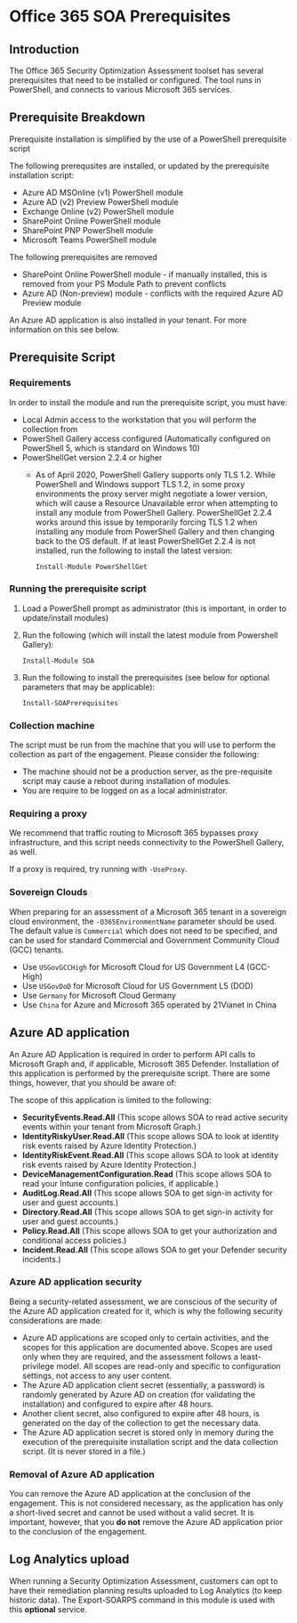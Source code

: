 # Office 365 SOA Prerequisites

## Introduction

The Office 365 Security Optimization Assessment toolset has several prerequisites that need to be installed or configured. The tool runs in PowerShell, and connects to various Microsoft 365 services.

## Prerequisite Breakdown

Prerequisite installation is simplified by the use of a PowerShell prerequisite script

The following prerequsites are installed, or updated by the prerequisite installation script:
* Azure AD MSOnline (v1) PowerShell module
* Azure AD (v2) Preview PowerShell module
* Exchange Online (v2) PowerShell module
* SharePoint Online PowerShell module
* SharePoint PNP PowerShell module
* Microsoft Teams PowerShell module

The following prerequisites are removed
* SharePoint Online PowerShell module - if manually installed, this is removed from your PS Module Path to prevent conflicts
* Azure AD (Non-preview) module - conflicts with the required Azure AD Preview module

An Azure AD application is also installed in your tenant. For more information on this see below.

## Prerequisite Script

### Requirements

In order to install the module and run the prerequisite script, you must have:
* Local Admin access to the workstation that you will perform the collection from
* PowerShell Gallery access configured (Automatically configured on PowerShell 5, which is standard on Windows 10)
* PowerShellGet version 2.2.4 or higher
   * As of April 2020, PowerShell Gallery supports only TLS 1.2.  While PowerShell and Windows support TLS 1.2, in some proxy environments the proxy server might negotiate a lower version, which will cause a Resource Unavailable error when attempting to install any module from PowerShell Gallery.  PowerShellGet 2.2.4 works around this issue by temporarily forcing TLS 1.2 when installing any module from PowerShell Gallery and then changing back to the OS default.  If at least PowerShellGet 2.2.4 is not installed, run the following to install the latest version:
   
      `Install-Module PowerShellGet`

### Running the prerequisite script

1. Load a PowerShell prompt as administrator (this is important, in order to update/install modules)
2. Run the following (which will install the latest module from Powershell Gallery):

   `Install-Module SOA`

3. Run the following to install the prerequisites (see below for optional parameters that may be applicable):

   `Install-SOAPrerequisites`

### Collection machine

The script must be run from the machine that you will use to perform the collection as part of the engagement. Please consider the following:
* The machine should not be a production server, as the pre-requisite script may cause a reboot during installation of modules.
* You are require to be logged on as a local administrator.

### Requiring a proxy

We recommend that traffic routing to Microsoft 365 bypasses proxy infrastructure, and this script needs connectivity to the PowerShell Gallery, as well.

If a proxy is required, try running with `-UseProxy`.

### Sovereign Clouds

When preparing for an assessment of a Microsoft 365 tenant in a sovereign cloud environment, the `-O365EnvironmentName` parameter should be used. The default value is `Commercial` which does not need to be specified, and can be used for standard Commercial and Government Community Cloud (GCC) tenants.

* Use `USGovGCCHigh` for Microsoft Cloud for US Government L4 (GCC-High)
* Use `USGovDoD` for Microsoft Cloud for US Government L5 (DOD)
* Use `Germany` for Microsoft Cloud Germany
* Use `China` for Azure and Microsoft 365 operated by 21Vianet in China

## Azure AD application

An Azure AD Application is required in order to perform API calls to Microsoft Graph and, if applicable, Microsoft 365 Defender. Installation of this application is performed by the prerequisite script. There are some things, however, that you should be aware of:

The scope of this application is limited to the following:
* **SecurityEvents.Read.All** (This scope allows SOA to read active security events within your tenant from Microsoft Graph.)
* **IdentityRiskyUser.Read.All** (This scope allows SOA to look at identity risk events raised by Azure Identity Protection.)
* **IdentityRiskEvent.Read.All** (This scope allows SOA to look at identity risk events raised by Azure Identity Protection.)
* **DeviceManagementConfiguration.Read** (This scope allows SOA to read your Intune configuration policies, if applicable.)
* **AuditLog.Read.All** (This scope allows SOA to get sign-in activity for user and guest accounts.)
* **Directory.Read.All** (This scope allows SOA to get sign-in activity for user and guest accounts.)
* **Policy.Read.All** (This scope allows SOA to get your authorization and conditional access policies.)
* **Incident.Read.All** (This scope allows SOA to get your Defender security incidents.)

### Azure AD application security

Being a security-related assessment, we are conscious of the security of the Azure AD application created for it, which is why the following security considerations are made:
* Azure AD applications are scoped only to certain activities, and the scopes for this application are documented above. Scopes are used only when they are required, and the assessment follows a least-privilege model. All scopes are read-only and specific to configuration settings, not access to any user content.
* The Azure AD application client secret (essentially, a password) is randomly generated by Azure AD on creation (for validating the installation) and configured to expire after 48 hours.
* Another client secret, also configured to expire after 48 hours, is generated on the day of the collection to get the necessary data.
* The Azure AD application secret is stored only in memory during the execution of the prerequisite installation script and the data collection script. (It is never stored in a file.)

### Removal of Azure AD application

You can remove the Azure AD application at the conclusion of the engagement. This is not considered necessary, as the application has only a short-lived secret and cannot be used without a valid secret. It is important, however, that you **do not** remove the Azure AD application prior to the conclusion of the engagement.

## Log Analytics upload

When running a Security Optimization Assessment, customers can opt to have their remediation planning results uploaded to Log Analytics (to keep historic data). The Export-SOARPS command in this module is used with this **optional** service.
